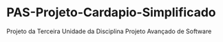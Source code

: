 # PAS-Projeto-Cardapio-Simplificado
Projeto da Terceira Unidade da Disciplina Projeto Avançado de Software
